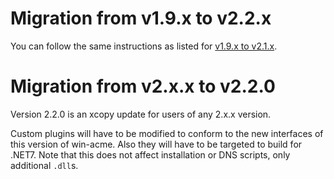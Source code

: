﻿---
sidebar: manual
---

# Migration from v1.9.x to v2.2.x
You can follow the same instructions as listed for [v1.9.x to v2.1.x](/manual/upgrading/to-v2.1.0).

# Migration from v2.x.x to v2.2.0
Version 2.2.0 is an xcopy update for users of any 2.x.x version.

Custom plugins will have to be modified to conform to the new interfaces of this version of win-acme. 
Also they will have to be targeted to build for .NET7. Note that this does not affect installation or
DNS scripts, only additional `.dll`s.
